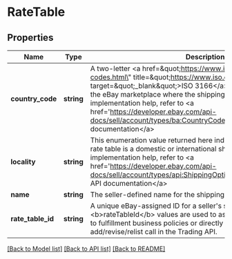 # RateTable

## Properties
Name | Type | Description | Notes
------------ | ------------- | ------------- | -------------
**country_code** | **string** | A two-letter &lt;a href&#x3D;\&quot;https://www.iso.org/iso-3166-country-codes.html\&quot; title&#x3D;\&quot;https://www.iso.org\&quot; target&#x3D;\&quot;_blank\&quot;&gt;ISO 3166&lt;/a&gt; country code representing the eBay marketplace where the shipping rate table is defined. For implementation help, refer to &lt;a href&#x3D;&#x27;https://developer.ebay.com/api-docs/sell/account/types/ba:CountryCodeEnum&#x27;&gt;eBay API documentation&lt;/a&gt; | [optional] 
**locality** | **string** | This enumeration value returned here indicates whether the shipping rate table is a domestic or international shipping rate table. For implementation help, refer to &lt;a href&#x3D;&#x27;https://developer.ebay.com/api-docs/sell/account/types/api:ShippingOptionTypeEnum&#x27;&gt;eBay API documentation&lt;/a&gt; | [optional] 
**name** | **string** | The seller-defined name for the shipping rate table. | [optional] 
**rate_table_id** | **string** | A unique eBay-assigned ID for a seller&#x27;s shipping rate table. These &lt;b&gt;rateTableId&lt;/b&gt; values are used to associate shipping rate tables to fulfillment business policies or directly to listings through an add/revise/relist call in the Trading API. | [optional] 

[[Back to Model list]](../../README.md#documentation-for-models) [[Back to API list]](../../README.md#documentation-for-api-endpoints) [[Back to README]](../../README.md)

